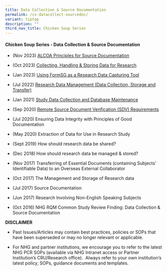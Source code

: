 ```yaml
---
title: Data Collection & Source Documentation
permalink: /cs-datacollect-sourcedoc/
variant: tiptap
description: ""
third_nav_title: Chicken Soup Series
---
```

<h4><strong>Chicken Soup Series - Data Collection &amp; Source Documentation</strong></h4>
<p></p>
<ul data-tight="true" class="tight">
<li>
<p>(Nov 2023) <a href="/files/Training Files 2CS/(02) Data Collect n Source Doc/Nov_23__ALCOA_Principles_for_Source_Documentation.pdf" rel="noopener noreferrer nofollow" target="_blank">ALCOA Principles for Source Documentation</a>
</p>
</li>
<li>
<p>(Oct 2023) <a href="/files/Training Files 2CS/(02) Data Collect n Source Doc/Oct_23__Collecting__Handling___Storing_Data_for_Research.pdf" rel="noopener noreferrer nofollow" target="_blank">Collecting, Handling &amp; Storing Data for Research</a>
</p>
</li>
<li>
<p>(Jan 2023) <a href="/files/Training Files 2CS/(02) Data Collect n Source Doc/Jan_23__Using_FormSG_as_a_Research_Data_Capturing_Tool.pdf" rel="noopener noreferrer nofollow" target="_blank">Using FormSG as a Research Data Capturing Tool</a>
</p>
</li>
<li>
<p>(Jul 2022) <a href="/files/Training Files 2CS/(02) Data Collect n Source Doc/Jul_22__Research_Data_Management__Data_Collection_Storage_and_Transfer_.pdf" rel="noopener noreferrer nofollow" target="_blank">Research Data Management (Data Collection, Storage and Transfer)</a>
</p>
</li>
<li>
<p>(Jan 2021) <a href="/files/Training Files 2CS/(02) Data Collect n Source Doc/Jan_21__Study_Data_Collection_and_Database_Maintenance.pdf" rel="noopener noreferrer nofollow" target="_blank">Study Data Collection and Database Maintenance</a>
</p>
</li>
<li>
<p>(Sep 2020) <a href="/files/Training Files 2CS/(02) Data Collect n Source Doc/Sep_20__Remote_Source_Document_Verification__SDV__Requirements.pdf" rel="noopener noreferrer nofollow" target="_blank">Remote Source Document Verification (SDV) Requirements</a>
</p>
</li>
<li>
<p>(Jul 2020) Ensuring Data Integrity with Principles of Good Documentation</p>
</li>
<li>
<p>(May 2020) Extraction of Data for Use in Research Study</p>
</li>
<li>
<p>(Sept 2019) How should research data be shared?</p>
</li>
<li>
<p>(Dec 2018) How should research data be managed &amp; stored?</p>
</li>
<li>
<p>(Nov 2017) Transferring of Essential Documents (containing Subjects’ Identifiable
Data) to an Overseas External Collaborator</p>
</li>
<li>
<p>(Oct 2017) The Management and Storage of Research data</p>
</li>
<li>
<p>(Jul 2017) Source Documentation</p>
</li>
<li>
<p>(Jun 2017) Research Involving Non-English Speaking Subjects</p>
</li>
<li>
<p>(Oct 2016) NHG RQM Common Study Review Finding: Data Collection &amp;
Source Documentation</p>
</li>
</ul>
<p></p>
<p><strong>DISCLAIMER</strong>
</p>
<ul data-tight="true" class="tight">
<li>
<p>Past Issues/Articles may contain best practices, policies or SOPs that
have been superseded or may no longer relevant or applicable.</p>
</li>
<li>
<p>For NHG and partner institutions, we encourage you to refer to the latest
NHG PCR SOPs (available via NHG Intranet access or Partner Institution’s
CRU/Research office).&nbsp; Always refer to your own institution’s latest
policy, SOPs, guidance documents and templates.</p>
</li>
</ul>
<p></p>
<p><a href="https://staging.d2xg4pfdtrypjl.amplifyapp.com/cs-biosamples/" class="is-half is-left is-full-height" rel="noopener noreferrer nofollow" target="_blank"><br></a>
</p>